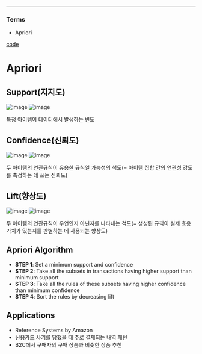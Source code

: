 ****
### Terms
- Apriori

[code](https://github.com/EricChoii/ai-boot-camp/blob/main/ai/unsupervised-learning/association-rule/codes/apriori.ipynb)

# Apriori
## Support(지지도)
![image](https://user-images.githubusercontent.com/39285147/178700555-cea5698d-3ba6-412f-b0ce-0140de9b3046.png)
![image](https://user-images.githubusercontent.com/39285147/178702321-d8f60dfc-e81a-4bc7-b3bf-ae864e404b28.png)

특정 아이템이 데이터에서 발생하는 빈도

## Confidence(신뢰도)
![image](https://user-images.githubusercontent.com/39285147/178700676-9e95ec4f-6526-486e-8d84-8b6d3b8d240f.png)
![image](https://user-images.githubusercontent.com/39285147/178702266-dd738680-86ae-4edb-a075-a4f0a38bb695.png)

두 아이템의 연관규칙이 유용한 규칙일 가능성의 척도(= 아이템 집합 간의 연관성 강도를 측정하는 데 쓰는 신뢰도)
  
## Lift(향상도)
![image](https://user-images.githubusercontent.com/39285147/178700818-870a09b8-cac6-4d21-8bb9-5c2bf814cf9b.png)
![image](https://user-images.githubusercontent.com/39285147/178702300-dcb813fa-cbe2-450a-b276-b4b1bab6b03e.png)

두 아이템의 연관규칙이 우연인지 아닌지를 나타내는 척도(= 생성된 규칙이 실제 효용가치가 있는지를 판별하는 데 사용되는 향상도)

## Apriori Algorithm
- **STEP 1**: Set a minimum support and confidence
- **STEP 2**: Take all the subsets in transactions having higher support than minimum support
- **STEP 3**: Take all the rules of these subsets having higher confidence than minimum confidence
- **STEP 4**: Sort the rules by decreasing lift

## Applications
- Reference Systems by Amazon
- 신용카드 사기를 당했을 때 주로 결제되는 내역 패턴
- B2C에서 구매자의 구매 상품과 비슷한 상품 추천
